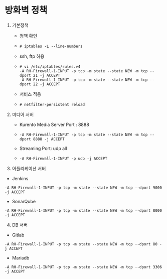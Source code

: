 # 방화벽 정책

1. 기본정책

   * 정책 확인

   * ```
     # iptables -L --line-numbers
     ```
   * ssh, ftp 허용

   * ```
     # vi /etc/iptables/rules.v4
     -A RH-Firewall-1-INPUT -p tcp -m state --state NEW -m tcp --dport 21 -j ACCEPT
     -A RH-Firewall-1-INPUT -p tcp -m state --state NEW -m tcp --dport 22 -j ACCEPT
     ```
   * 서비스 적용

   * ```
     # netfilter-persistent reload
     ```

2. 미디어 서버
   * Kurento Media Server Port : 8888
   * ```
     -A RH-Firewall-1-INPUT -p tcp -m state --state NEW -m tcp --dport 8888 -j ACCEPT
     ```
   * Streaming Port: udp all
   * ```
     -A RH-Firewall-1-INPUT -p udp -j ACCEPT
     ```
     
3. 어플리케이션 서버
  * Jenkins
  ```
  -A RH-Firewall-1-INPUT -p tcp -m state --state NEW -m tcp --dport 9000 -j ACCEPT
  ```
  * SonarQube
  ```
  -A RH-Firewall-1-INPUT -p tcp -m state --state NEW -m tcp --dport 8000 -j ACCEPT
  ```

4. DB 서버

  * Gitlab
  ```
-A RH-Firewall-1-INPUT -p tcp -m state --state NEW -m tcp --dport 80 -j ACCEPT
```
  * Mariadb
  ```
-A RH-Firewall-1-INPUT -p tcp -m state --state NEW -m tcp --dport 3306 -j ACCEPT
```



